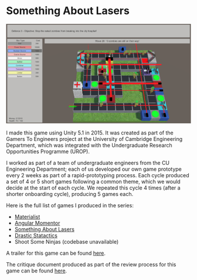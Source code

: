 # Something About Lasers

![Something About Lasers Screenshot](./Admin/Something%20About%20Lasers%20Screenshot.png)

I made this game using Unity 5.1 in 2015.
It was created as part of the Gamers To Engineers project at the University of Cambridge Engineering Department,
which was integrated with the Undergraduate Research Opportunities Programme (UROP).

I worked as part of a team of undergraduate engineers from the CU Engineering Department;
each of us developed our own game prototype every 2 weeks as part of a rapid-prototyping process.
Each cycle produced a set of 4 or 5 short games following a common theme, which we would decide at the start of each cycle.
We repeated this cycle 4 times (after a shorter onboarding cycle), producing 5 games each.

Here is the full list of games I produced in the series:
- [Materialist](https://github.com/lewisjones21/materialist)
- [Angular Momentor](https://github.com/lewisjones21/angular-momentor)
- [Something About Lasers](https://github.com/lewisjones21/something-about-lasers)
- [Drastic Statactics](https://github.com/lewisjones21/drastic-statactics)
- Shoot Some Ninjas (codebase unavailable)

A trailer for this game can be found [here](./Admin/Something%20About%20Lasers%20Teaser.mp4).

The critique document produced as part of the review process for this game can be found [here](./Admin/Something%20About%20Lasers%20Critique.pdf).
